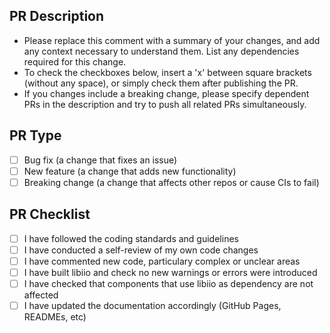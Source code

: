 ## PR Description

- Please replace this comment with a summary of your changes, and add any context 
necessary to understand them. List any dependencies required for this change.
- To check the checkboxes below, insert a 'x' between square brackets (without 
any space), or simply check them after publishing the PR.
- If you changes include a breaking change, please specify dependent PRs in the 
description and try to push all related PRs simultaneously.

## PR Type
- [ ] Bug fix (a change that fixes an issue)
- [ ] New feature (a change that adds new functionality)
- [ ] Breaking change (a change that affects other repos or cause CIs to fail)

## PR Checklist
- [ ] I have followed the coding standards and guidelines
- [ ] I have conducted a self-review of my own code changes
- [ ] I have commented new code, particulary complex or unclear areas 
- [ ] I have built libiio and check no new warnings or errors were introduced
- [ ] I have checked that components that use libiio as dependency are not affected
- [ ] I have updated the documentation accordingly (GitHub Pages, READMEs, etc)
